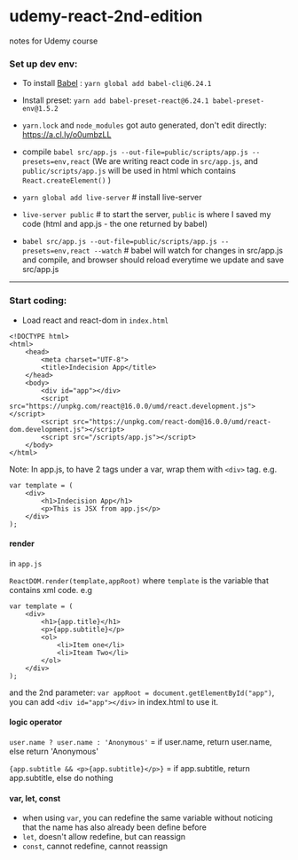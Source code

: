 # udemy-react-2nd-edition
notes for Udemy course 

### Set up dev env:

- To install [Babel](https://babeljs.io/repl#?browsers=defaults%2C%20not%20ie%2011%2C%20not%20ie_mob%2011&build=&builtIns=false&spec=false&loose=false&code_lz=MYewdgziA2CmB00QHMAUAiALrCn0EoAoQgNwEMAnAAmwFsAHaM7KgXioB56A-GnTDgHoeQA&debug=false&forceAllTransforms=false&shippedProposals=false&circleciRepo=&evaluate=false&fileSize=false&timeTravel=false&sourceType=module&lineWrap=true&presets=env%2Creact%2Cstage-2%2Cenv&prettier=false&targets=&version=7.11.6&externalPlugins=)
: `yarn global add babel-cli@6.24.1`

- Install preset:
`yarn add babel-preset-react@6.24.1 babel-preset-env@1.5.2`

- `yarn.lock` and `node_modules` got auto generated, don't edit directly: https://a.cl.ly/o0umbzLL


- compile
`babel src/app.js --out-file=public/scripts/app.js --presets=env,react` (We are writing react code in `src/app.js`, and `public/scripts/app.js` will be used in html which contains `React.createElement()` )


- `yarn global add live-server` # install live-server
- `live-server public` # to start the server, `public` is where I saved my code (html and app.js - the one returned by babel)
- `babel src/app.js --out-file=public/scripts/app.js --presets=env,react --watch` # babel will watch for changes in src/app.js and compile, and browser should reload everytime we update and save src/app.js

-------------------

### Start coding:

- Load react and react-dom in `index.html`

```
<!DOCTYPE html>
<html>
    <head>
        <meta charset="UTF-8">
        <title>Indecision App</title>
    </head>
    <body>
        <div id="app"></div>
        <script src="https://unpkg.com/react@16.0.0/umd/react.development.js"></script>
        <script src="https://unpkg.com/react-dom@16.0.0/umd/react-dom.development.js"></script>
        <script src="/scripts/app.js"></script>
    </body>
</html>
```


Note: 
In app.js, to have 2 tags under a var, wrap them with `<div>` tag. e.g.
```
var template = (
    <div>
        <h1>Indecision App</h1>
        <p>This is JSX from app.js</p>
    </div>
);
```


#### render

in `app.js`

`ReactDOM.render(template,appRoot)` 
where `template` is the variable that contains xml code. e.g
```
var template = (
    <div>
        <h1>{app.title}</h1>
        <p>{app.subtitle}</p>
        <ol>
            <li>Item one</li>
            <li>Iteam Two</li>
        </ol>
    </div>
);
```



and the 2nd parameter:  `var appRoot = document.getElementById("app")`, you can add `<div id="app"></div>` in index.html to use it.

#### logic operator 

`user.name ? user.name : 'Anonymous'` 
= if user.name, return user.name, else return 'Anonymous'

`{app.subtitle && <p>{app.subtitle}</p>}`
= if app.subtitle, return app.subtitle, else do nothing

#### var, let, const
- when using `var`, you can redefine the same variable without noticing that the name has also already been define before
- `let`, doesn't allow redefine, but can reassign
- `const`, cannot redefine, cannot reassign
